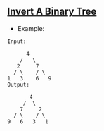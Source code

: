 ## [Invert A Binary Tree](https://leetcode.com/problems/invert-binary-tree/)

- Example:

```
Input:

      4
    /   \
   2     7
  / \    / \
1   3    6   9
Output:

       4
     /  \
    7     2
  / \    / \
9   6   3   1
```
